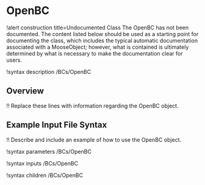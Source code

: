 # OpenBC

!alert construction title=Undocumented Class
The OpenBC has not been documented. The content listed below should be used as a starting point for
documenting the class, which includes the typical automatic documentation associated with a
MooseObject; however, what is contained is ultimately determined by what is necessary to make the
documentation clear for users.

!syntax description /BCs/OpenBC

## Overview

!! Replace these lines with information regarding the OpenBC object.

## Example Input File Syntax

!! Describe and include an example of how to use the OpenBC object.

!syntax parameters /BCs/OpenBC

!syntax inputs /BCs/OpenBC

!syntax children /BCs/OpenBC
